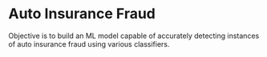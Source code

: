 # Auto Insurance Fraud
 Objective is to build an ML model capable of accurately detecting instances of auto insurance fraud using various classifiers.
